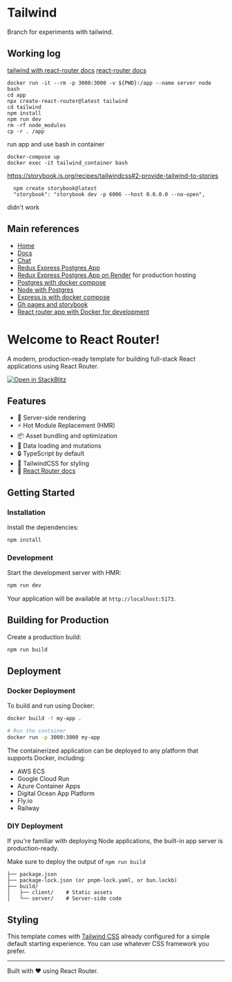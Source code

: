 # Tailwind
Branch for experiments with tailwind.

## Working log
[tailwind with react-router docs](https://tailwindcss.com/docs/installation/framework-guides/react-router)
[react-router docs](https://reactrouter.com/home)
```
docker run -it --rm -p 3000:3000 -v ${PWD}:/app --name server node bash           
cd app
npx create-react-router@latest tailwind
cd tailwind
npm install
npm run dev
rm -rf node_modules
cp -r . /app
```

run app and use bash in container
``` 
docker-compose up
docker exec -it tailwind_container bash
```
https://storybook.js.org/recipes/tailwindcss#2-provide-tailwind-to-stories
``` 
  npm create storybook@latest 
  "storybook": "storybook dev -p 6006 --host 0.0.0.0 --no-open",
```

didn't work

## Main references
- [Home](https://github.com/IDriuk/playground/)
- [Docs](https://github.com/IDriuk/playground/tree/docs)
- [Chat](https://github.com/IDriuk/playground/tree/chat)
- [Redux Express Postgres App](https://github.com/IDriuk/playground/tree/redux_express_postgres)
- [Redux Express Postgres App on Render](https://playground-pb7l.onrender.com/) for production hosting
- [Postgres with docker compose](https://github.com/IDriuk/playground/tree/postgres_dev)
- [Node with Postgres](https://github.com/IDriuk/playground/tree/node_pg)
- [Express.js with docker compose](https://github.com/IDriuk/playground/tree/express_dev)
- [Gh pages and storybook](https://github.com/IDriuk/playground/tree/gh_pages_storybook)
- [React router app with Docker for development](https://github.com/IDriuk/playground/tree/react_router_dev)


# Welcome to React Router!

A modern, production-ready template for building full-stack React applications using React Router.

[![Open in StackBlitz](https://developer.stackblitz.com/img/open_in_stackblitz.svg)](https://stackblitz.com/github/remix-run/react-router-templates/tree/main/default)

## Features

- 🚀 Server-side rendering
- ⚡️ Hot Module Replacement (HMR)
- 📦 Asset bundling and optimization
- 🔄 Data loading and mutations
- 🔒 TypeScript by default
- 🎉 TailwindCSS for styling
- 📖 [React Router docs](https://reactrouter.com/)

## Getting Started

### Installation

Install the dependencies:

```bash
npm install
```

### Development

Start the development server with HMR:

```bash
npm run dev
```

Your application will be available at `http://localhost:5173`.

## Building for Production

Create a production build:

```bash
npm run build
```

## Deployment

### Docker Deployment

To build and run using Docker:

```bash
docker build -t my-app .

# Run the container
docker run -p 3000:3000 my-app
```

The containerized application can be deployed to any platform that supports Docker, including:

- AWS ECS
- Google Cloud Run
- Azure Container Apps
- Digital Ocean App Platform
- Fly.io
- Railway

### DIY Deployment

If you're familiar with deploying Node applications, the built-in app server is production-ready.

Make sure to deploy the output of `npm run build`

```
├── package.json
├── package-lock.json (or pnpm-lock.yaml, or bun.lockb)
├── build/
│   ├── client/    # Static assets
│   └── server/    # Server-side code
```

## Styling

This template comes with [Tailwind CSS](https://tailwindcss.com/) already configured for a simple default starting experience. You can use whatever CSS framework you prefer.

---

Built with ❤️ using React Router.
